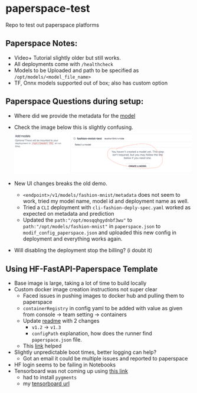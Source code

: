 # paperspace-test
Repo to test out paperspace platforms


## Paperspace Notes: 
- Video+ Tutorial slightly older but still works. 
- All deployments come with `/healthcheck`
- Models to be Uploaded and path to be specified as `/opt/models/<model_file_name>`
- TF, Onnx models supported out of box; also has custom option

## Paperspace Questions during setup:
- Where did we provide the metadata for the [model](https://youtu.be/voyqmlYOIH0?feature=shared&t=266)

- Check the image below this is slightly confusing. 
![confusing ux](document-resources/deploy_model_ux.png)

- New UI changes breaks the old demo.
    - `<endpoint>/v1/models/fashion-mnist/metadata` does not seem to work, tried my model name, model id and deployment name as well.
    - Tried a `CLI` deployment with `cli-fashion-deply-spec.yaml` worked as expected on metadata and prediction
    - Updated the `path:"/opt/mosqqhgydnbf3wu"` to `path:"/opt/models/fashion-mnist"` in `paperspace.json` to `modif_config_paperspace.json` and uploaded this new config in deployment and everything works again. 

- Will disabling the deployment stop the billing? (i doubt it)


## Using HF-FastAPI-Paperspace Template
- Base image is large, taking a lot of time to build locally
- Custom docker image creation instructions not super clear
    - Faced issues in pushing images to docker hub and pulling them to paperspace
    - `containerRegistry` in config yaml to be added with value as given from console -> team setting -> containers
    - Update [readme](https://github.com/Paperspace/deploy-action/tree/v1.3) with 2 changes
        - `v1.2` -> `v1.3`
        - `configPath` explanation, how does the runner find `paperspace.json` file.
    - This [link](https://docs-next.paperspace.com/deploying/app-config) helped
- Slightly unpredictable boot times, better logging can help?
    - Got an email it could be multiple issues and reported to paperspace 
- HF login seems to be failing in Notebooks
- Tensorboard was not coming up using [this link](https://docs.paperspace.com/gradient/notebooks/tensorboard/#how-to-configure-a-tensorboard-in-gradient-notebooks)
    - had to install `pygments`
    - my [tensorboard url](https://tensorboard-nl9d5a3r0k.clg07azjl.paperspacegradient.com/)
